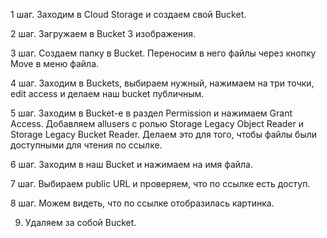 1 шаг. Заходим в Cloud Storage и создаем свой Bucket.

2 шаг. Загружаем в Bucket 3 изображения.

3 шаг. Создаем папку в Вucket. Переносим в него файлы через кнопку Move в меню файла.

4 шаг. Заходим в Buckets, выбираем нужный, нажимаем на три точки, edit access и делаем наш bucket публичным.

5 шаг. Заходим в Bucket-е в раздел Permission и нажимаем Grant Access. Добавляем allusers с ролью Storage Legacy Object Reader и Storage Legacy Bucket Reader. Делаем это для того, чтобы файлы были доступными для чтения по ссылке.

6 шаг. Заходим в наш Bucket и нажимаем на имя файла.

7 шаг. Выбираем public URL и проверяем, что по ссылке есть доступ.

8 шаг. Можем видеть, что по ссылке отобразилась картинка.

9. Удаляем за собой Bucket.

